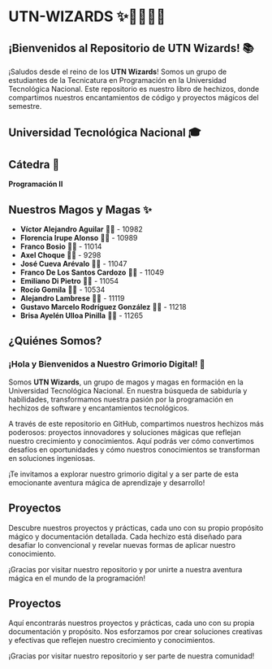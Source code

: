 # UTN-WIZARDS ✨🧙‍♂️🧙‍♀️

## ¡Bienvenidos al Repositorio de UTN Wizards! 📚

¡Saludos desde el reino de los **UTN Wizards**! Somos un grupo de estudiantes de la Tecnicatura en Programación en la Universidad Tecnológica Nacional. Este repositorio es nuestro libro de hechizos, donde compartimos nuestros encantamientos de código y proyectos mágicos del semestre.

## **Universidad Tecnológica Nacional** 🎓

## Cátedra 📖

**Programación II**

## Nuestros Magos y Magas ✨

- **Víctor Alejandro Aguilar** 🧙‍♂️ - 10982
- **Florencia Irupe Alonso** 🧙‍♀️ - 10989
- **Franco Bosio** 🧙‍♂️ - 11014
- **Axel Choque** 🧙‍♂️ - 9298
- **José Cueva Arévalo** 🧙‍♂️ - 11047
- **Franco De Los Santos Cardozo** 🧙‍♂️ - 11049
- **Emiliano Di Pietro** 🧙‍♂️ - 11054
- **Rocío Gomila** 🧙‍♀️ - 10534
- **Alejandro Lambrese** 🧙‍♂️ - 11119
- **Gustavo Marcelo Rodríguez González** 🧙‍♂️ - 11218
- **Brisa Ayelén Ulloa Pinilla** 🧙‍♀️ - 11265

## ¿Quiénes Somos?

### ¡Hola y Bienvenidos a Nuestro Grimorio Digital! 👋

Somos **UTN Wizards**, un grupo de magos y magas en formación en la Universidad Tecnológica Nacional. En nuestra búsqueda de sabiduría y habilidades, transformamos nuestra pasión por la programación en hechizos de software y encantamientos tecnológicos. 

A través de este repositorio en GitHub, compartimos nuestros hechizos más poderosos: proyectos innovadores y soluciones mágicas que reflejan nuestro crecimiento y conocimientos. Aquí podrás ver cómo convertimos desafíos en oportunidades y cómo nuestros conocimientos se transforman en soluciones ingeniosas.

¡Te invitamos a explorar nuestro grimorio digital y a ser parte de esta emocionante aventura mágica de aprendizaje y desarrollo!

## Proyectos

Descubre nuestros proyectos y prácticas, cada uno con su propio propósito mágico y documentación detallada. Cada hechizo está diseñado para desafiar lo convencional y revelar nuevas formas de aplicar nuestro conocimiento.

¡Gracias por visitar nuestro repositorio y por unirte a nuestra aventura mágica en el mundo de la programación!


## Proyectos

Aquí encontrarás nuestros proyectos y prácticas, cada uno con su propia documentación y propósito. Nos esforzamos por crear soluciones creativas y efectivas que reflejen nuestro crecimiento y conocimientos.

¡Gracias por visitar nuestro repositorio y ser parte de nuestra comunidad!

